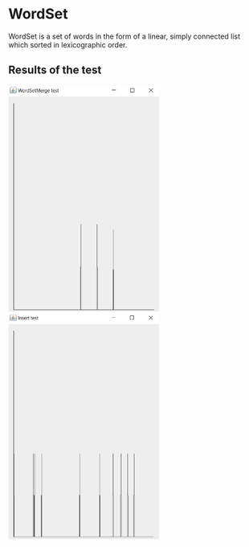 # WordSet
WordSet is a set of words in the form of a linear, simply connected list which sorted in lexicographic order. 

## Results of the test

<img src="https://github.com/chackydude/MyWordSet/raw/master/img/WordSetMerge.jpg" width="300" height="450"/>
<img src="https://github.com/chackydude/MyWordSet/raw/master/img/insert.jpg" width="300" height="450"/>


